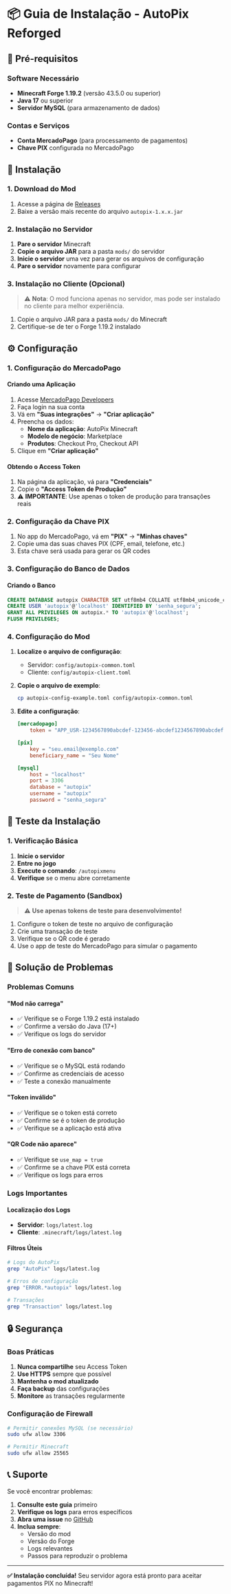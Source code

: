 # 📦 Guia de Instalação - AutoPix Reforged

## 🎯 Pré-requisitos

### Software Necessário
- **Minecraft Forge 1.19.2** (versão 43.5.0 ou superior)
- **Java 17** ou superior
- **Servidor MySQL** (para armazenamento de dados)

### Contas e Serviços
- **Conta MercadoPago** (para processamento de pagamentos)
- **Chave PIX** configurada no MercadoPago

## 🚀 Instalação

### 1. Download do Mod

1. Acesse a página de [Releases](https://github.com/Oraculo-sh/autopix-reforged/releases)
2. Baixe a versão mais recente do arquivo `autopix-1.x.x.jar`

### 2. Instalação no Servidor

1. **Pare o servidor** Minecraft
2. **Copie o arquivo JAR** para a pasta `mods/` do servidor
3. **Inicie o servidor** uma vez para gerar os arquivos de configuração
4. **Pare o servidor** novamente para configurar

### 3. Instalação no Cliente (Opcional)

> ⚠️ **Nota**: O mod funciona apenas no servidor, mas pode ser instalado no cliente para melhor experiência.

1. Copie o arquivo JAR para a pasta `mods/` do Minecraft
2. Certifique-se de ter o Forge 1.19.2 instalado

## ⚙️ Configuração

### 1. Configuração do MercadoPago

#### Criando uma Aplicação
1. Acesse [MercadoPago Developers](https://www.mercadopago.com.br/developers/)
2. Faça login na sua conta
3. Vá em **"Suas integrações"** → **"Criar aplicação"**
4. Preencha os dados:
   - **Nome da aplicação**: AutoPix Minecraft
   - **Modelo de negócio**: Marketplace
   - **Produtos**: Checkout Pro, Checkout API
5. Clique em **"Criar aplicação"**

#### Obtendo o Access Token
1. Na página da aplicação, vá para **"Credenciais"**
2. Copie o **"Access Token de Produção"**
3. ⚠️ **IMPORTANTE**: Use apenas o token de produção para transações reais

### 2. Configuração da Chave PIX

1. No app do MercadoPago, vá em **"PIX"** → **"Minhas chaves"**
2. Copie uma das suas chaves PIX (CPF, email, telefone, etc.)
3. Esta chave será usada para gerar os QR codes

### 3. Configuração do Banco de Dados

#### Criando o Banco
```sql
CREATE DATABASE autopix CHARACTER SET utf8mb4 COLLATE utf8mb4_unicode_ci;
CREATE USER 'autopix'@'localhost' IDENTIFIED BY 'senha_segura';
GRANT ALL PRIVILEGES ON autopix.* TO 'autopix'@'localhost';
FLUSH PRIVILEGES;
```

### 4. Configuração do Mod

1. **Localize o arquivo de configuração**:
   - Servidor: `config/autopix-common.toml`
   - Cliente: `config/autopix-client.toml`

2. **Copie o arquivo de exemplo**:
   ```bash
   cp autopix-config-example.toml config/autopix-common.toml
   ```

3. **Edite a configuração**:
   ```toml
   [mercadopago]
       token = "APP_USR-1234567890abcdef-123456-abcdef1234567890abcdef1234567890-123456789"
   
   [pix]
       key = "seu.email@exemplo.com"
       beneficiary_name = "Seu Nome"
   
   [mysql]
       host = "localhost"
       port = 3306
       database = "autopix"
       username = "autopix"
       password = "senha_segura"
   ```

## 🧪 Teste da Instalação

### 1. Verificação Básica

1. **Inicie o servidor**
2. **Entre no jogo**
3. **Execute o comando**: `/autopixmenu`
4. **Verifique** se o menu abre corretamente

### 2. Teste de Pagamento (Sandbox)

> ⚠️ **Use apenas tokens de teste para desenvolvimento!**

1. Configure o token de teste no arquivo de configuração
2. Crie uma transação de teste
3. Verifique se o QR code é gerado
4. Use o app de teste do MercadoPago para simular o pagamento

## 🔧 Solução de Problemas

### Problemas Comuns

#### "Mod não carrega"
- ✅ Verifique se o Forge 1.19.2 está instalado
- ✅ Confirme a versão do Java (17+)
- ✅ Verifique os logs do servidor

#### "Erro de conexão com banco"
- ✅ Verifique se o MySQL está rodando
- ✅ Confirme as credenciais de acesso
- ✅ Teste a conexão manualmente

#### "Token inválido"
- ✅ Verifique se o token está correto
- ✅ Confirme se é o token de produção
- ✅ Verifique se a aplicação está ativa

#### "QR Code não aparece"
- ✅ Verifique se `use_map = true`
- ✅ Confirme se a chave PIX está correta
- ✅ Verifique os logs para erros

### Logs Importantes

#### Localização dos Logs
- **Servidor**: `logs/latest.log`
- **Cliente**: `.minecraft/logs/latest.log`

#### Filtros Úteis
```bash
# Logs do AutoPix
grep "AutoPix" logs/latest.log

# Erros de configuração
grep "ERROR.*autopix" logs/latest.log

# Transações
grep "Transaction" logs/latest.log
```

## 🔒 Segurança

### Boas Práticas

1. **Nunca compartilhe** seu Access Token
2. **Use HTTPS** sempre que possível
3. **Mantenha o mod atualizado**
4. **Faça backup** das configurações
5. **Monitore** as transações regularmente

### Configuração de Firewall

```bash
# Permitir conexões MySQL (se necessário)
sudo ufw allow 3306

# Permitir Minecraft
sudo ufw allow 25565
```

## 📞 Suporte

Se você encontrar problemas:

1. **Consulte este guia** primeiro
2. **Verifique os logs** para erros específicos
3. **Abra uma issue** no [GitHub](https://github.com/Oraculo-sh/autopix-reforged/issues)
4. **Inclua sempre**:
   - Versão do mod
   - Versão do Forge
   - Logs relevantes
   - Passos para reproduzir o problema

---

**✅ Instalação concluída!** Seu servidor agora está pronto para aceitar pagamentos PIX no Minecraft!